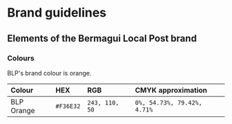 # Brand guidelines

## Elements of the Bermagui Local Post brand

### Colours

BLP's brand colour is orange.

| Colour | HEX | RGB | CMYK approximation |
| :--- | :--- | :--- | :--- |
| BLP Orange | `#F36E32` | `243, 110, 50` | `0%, 54.73%, 79.42%, 4.71%` |
